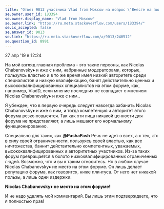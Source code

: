 ```yaml
---
title: "Ответ 9013 участника Vlad from Moscow на вопрос \"Вместе на пользу сообщества...\""
se.owner.user_id: 183394
se.owner.display_name: "Vlad from Moscow"
se.owner.link: "https://ru.meta.stackoverflow.com/users/183394/"
se.is_accepted: false
se.answer_id: 9013
se.link: "https://ru.meta.stackoverflow.com/a/9013/240512"
se.question_id: 8991
---
```


27 апр '19 в 12:24

На мой взгляд главная проблема - это такие персоны, как Nicolas Chabanovsky♦ и иже с ним, набранные модераторами, которые, пользуясь властью и в то же время имея низкий авторитете среди специалистов и низкую квалификацию, банят действительно ценных и высококвалифицированных специалистов на этом форуме, как, например, VladD, если мнение последних не совпадает с мнением Nicolas Chabanovsky♦ и иже с ним..

Я убежден, что в первую очередь следует навсегда забанить Nicolas Chabanovsky♦ и иже с ним, и тогда компетенция и авторитет этого форума резко повысятся. Так как эти лица никакой ценности для форума не представляют, а лишь мешают его нормальному функционированию.

Специально для таких, как **@PashaPash** Речь не идет о всех, а о тех, кто в силу своей ограниченности, пользуясь своей властью, как все ничтожества, баннит действительно компетентных, уважаемых, высококвалифицированных и авторитетных участников. Из-за таких форум превращается в болото низкоквалифицированных ограниченных людей. Возможно, что и вы к таким относитесь. Но в любом случае Nicolas Chabanovsky♦ не место на этом форуме. Он лишь делает репутацию форума, как говорится, ниже плинтуса. От него нет никакой пользы, а лишь одни издержки.

**Nicolas Chabanovsky♦ не место на этом форуме!**

И не надо удалять мой комментарий. Вы лишь этим подтверждаете, что я полностью прав!